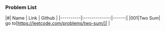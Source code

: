 ### Problem List

|#| Name | Link | Github |
|----------|:-------------:|------:| 
|001|Two Sum| go to[https://leetcode.com/problems/two-sum/]| |
